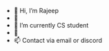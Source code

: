 - 👋 Hi, I’m  Rajeep
- 👀
- 🌱 I’m currently CS student
- 💞️ 
- 📫 Contact via email or discord 

<!---
Bilbao7777/Bilbao7777 is a ✨ special ✨ repository because its `README.md` (this file) appears on your GitHub profile.
You can click the Preview link to take a look at your changes.
--->
